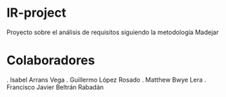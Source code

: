 # IR-project
Proyecto sobre el análisis de requisitos siguiendo la metodología Madejar
# Colaboradores
. Isabel Arrans Vega
. Guillermo López Rosado
. Matthew Bwye Lera
. Francisco Javier Beltrán Rabadán
